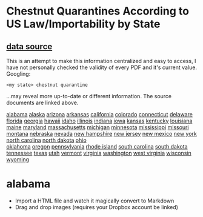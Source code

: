 # Chestnut Quarantines According to US Law/Importability by State

## [data source](https://nationalplantboard.org/laws-and-regulations/)

This is an attempt to make this information centralized and easy to access, I have not personally checked the validity of every PDF and it's current value.
Googling:
 ```
 <my state> chestnut quarantine
 ``` 
...may reveal more up-to-date or different information. The source documents are linked above. 

[alabama](#alabama) [alaska](#alaska) [arizona](#arizona) [arkansas](#arkansas)
[california](#california) [colorado](#colorado) [connecticut](#connecticut)
[delaware](#delaware)
[florida](#florida)
[georgia](#georgia)
[hawaii](#hawaii)
[idaho](#idaho) [illinois](#illinois) [indiana](#indiana) [iowa](#iowa)
[kansas](#kansas) [kentucky](#kentucky)
[louisiana](#louisiana)
[maine](#maine) [maryland](#maryland) [massachusetts](#massachusetts) [michigan](#michigan) [minnesota](#minnesota) [mississippi](#mississippi) [missouri](#missouri) [montana](#montana)
[nebraska](#nebraska) [nevada](#nevada) [new hampshire](#new-hampshire) 
[new jersey](#new-jersey) [new mexico](#new-mexico) [new york](#new-york) 
[north carolina](#north-carolina) [north dakota](#north-dakota)
[ohio](#ohio)   
[oklahoma](#oklahoma)
[oregon](#oregon)
[pennsylvania](#pennsylvania)
[rhode island](#rhode-island)
[south carolina](#south-carolina)
[south dakota](#south-dakota)
[tennessee](#tennessee)
[texas](#texas)
[utah](#utah)
[vermont](#vermont)
[virginia](#virginia)
[washington](#washington)
[west virginia](#west-virginia)
[wisconsin](#wisconsin)
[wyoming](#wyoming)

# alabama
  - Import a HTML file and watch it magically convert to Markdown
  - Drag and drop images (requires your Dropbox account be linked)
